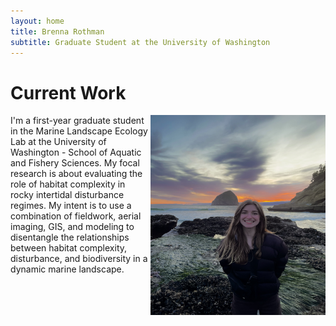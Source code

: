 ```yaml
---
layout: home
title: Brenna Rothman
subtitle: Graduate Student at the University of Washington
---
```


# Current Work
<img align="right" src="assets/img/IMG_4903 (1).jpeg" alt="photo of Brenna Rothman" width="280"
     height="320" />
     
I'm a first-year graduate student in the Marine Landscape Ecology Lab at the University of Washington - School of Aquatic and Fishery Sciences. 
My focal research is about evaluating the role of habitat complexity in rocky intertidal disturbance regimes. My intent is to use a combination of fieldwork, aerial imaging, GIS, and modeling to disentangle the relationships between habitat complexity, disturbance, and biodiversity in a dynamic marine landscape.  

